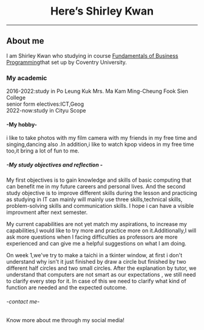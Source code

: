 <html lang="en">
<head>
<body>
<h1 style="text-align:center;">Here’s Shirley Kwan</h1>
<hr>
<h2>About me</h2>
  
<p1>I am Shirley Kwan who studying in course <a href="https://www5.scope.edu/programmes/bachelors-degree-top-up/bsc-hons-information-technology-business">Fundamentals of Business Programming</a>that set up by Coventry University.</p1>
 
  <h3>My academic</h3>
  <p>2016-2022:study in Po Leung Kuk Mrs. Ma Kam Ming-Cheung Fook Sien College
   <br>            senior form electives:ICT,Geog
    <br>2022-now:study in Cityu Scope</p>
  
  <h4>-My hobby-</h4>
 <p>i like to take photos with my film camera with my friends in my free time and singing,dancing also .In addition,i like to watch kpop videos in my free time too,it bring a lot of fun to me.</P>

<h5>-My study objectives and reflection -</h5>
  
<p>My first objectives is to gain knowledge and skills 
  of basic computing that can benefit me in my future 
  careers and personal lives.
  And the second study objective is to improve different 
  skills during the lesson and practicing as studying 
  in IT can mainly will mainly use three skills,technical skills,
  problem-solving skills and communication skills.
  I hope i can have a visible improvment after next semester.</p>
 <p>My current capabilities are not yet match my aspirations,
   to increase my capabilities,I would like to try more and 
   practice more on it.Additionally,I will ask more questions 
   when I facing difficulties as professors are more experienced
   and can give me a helpful suggestions on what I am doing.
</p>
<p>On week 1,we've try to make a taichi in a tkinter window,
  at first i don't understand why isn't it just finished by 
  draw a circle but finished by two different half circles 
  and two small circles. After the explanation by tutor, 
  we understand that computers are not smart as our expectations ,
  we still need to clarify every step for it.
In case of this we need to clarify what kind of function are needed 
  and the expected outcome.
  </p>





 
  




   
 <h6>-contact me-</h6>   
<p>Know more about me through my social media!</p>
<a href="https://www.instagram.com/4k12s08y/"><My instagram></a>
 <br>
<a href="https://wa.me/55459488"><Chat on Whatsapp> </a>

 
</head>
</body>
</html>
